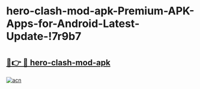# hero-clash-mod-apk-Premium-APK-Apps-for-Android-Latest-Update-!7r9b7

# <h2><a href="https://zeukpf.esa.edu.pl?title=hero-clash-mod-apk&ref=7r9b7">🔗👉 🔴 hero-clash-mod-apk</a></h2>

[![acn](https://github.com/user-attachments/assets/0f9c940e-d8b0-45ae-aac7-cd30a18b3e1c)](https://zeukpf.esa.edu.pl?title=hero-clash-mod-apk&ref=7r9b7)

